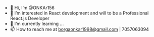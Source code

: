 - 👋 Hi, I’m @ONKAr156
- 👀 I’m interested in React development and will to be a Professional React.js Developer
- 🌱 I’m currently learning ...
- 📫 How to reach me  at  borgaonkar1998@gmail.com | 7057063094 

<!---
ONKAr156/ONKAr156 is a ✨ special ✨ repository because its `README.md` (this file) appears on your GitHub profile.
You can click the Preview link to take a look at your changes.
--->
